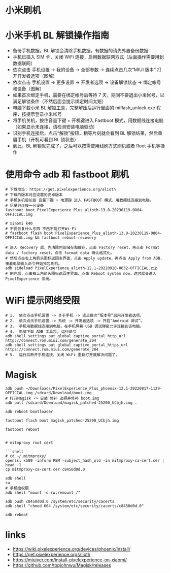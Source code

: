 # 小米刷机

# 小米手机 BL 解锁操作指南

- 备份手机数据，BL 解锁会清除手机数据，有数据的请先外置备份数据
- 手机已插入 SIM 卡，关闭 WiFi 连接，启用数据联网方式（后面操作需要用到数据联网）
- 依次点击 手机设置 -> 我的设备 -> 全部参数 -> 连续点击几次“MIUI 版本” 打开开发者选项（图解）
- 依次点击 手机设置 -> 更多设置 -> 开发者选项 -> 设备解锁状态 -> 绑定帐号和设备（图解）
- 如果首次绑定手机，需要在绑定帐号后等待 7 天，期间不要退出小米帐号，以满足解锁条件（不然后面会提示绑定时间太短）
- 电脑下载小米 BL [解锁工具](https://www.miui.com/unlock/index.html)，完整解压后运行里面的 miflash_unlock.exe 程序，按提示登录小米帐号
- 将手机关机，按住音量下键 + 开机键进入 Fastboot 模式，用数据线连接电脑（如果显示未连接，请检测安装电脑驱动）
- 识别手机连接后，点击“解锁”按钮，稍等片刻就会看到 BL 解锁结果，然后重启手机（开机可看到 BL 锁状态）
- 到此，BL 解锁就完成了，之后可以按需使用线刷方式刷机或者 Root 手机等操作

# 使用命令 adb 和 fastboot 刷机

```shell
# 下载地址: https://get.pixelexperience.org/alioth
# 下载的版本对应设置的安卓版本
# 手机关机后长按 音量下键 + 电源键 进入 FASTBOOT 模式，用数据线连接到电脑。
# 尽量只连接一台设备
fastboot boot PixelExperience_Plus_alioth-13.0-20230119-0804-OFFICIAL.img

# xiaomi k40
# 不要恢复什么东西 不然不能打开Wi-Fi
# fastboot flash boot PixelExperience_Plus_alioth-13.0-20230119-0804-OFFICIAL.img && fastboot reboot-recovery

# 进入 Recovery 后，先清除内部储存和缓存，点击 Factory reset，再点击 Format data / factory reset，点击 format data 确认格式化。
# 然后点击右上角箭头图标返回主界面，点击 Apply update，再点击 Apply from ADB，接着电脑输入命令开始推包刷机。
adb sideload PixelExperience_alioth-12.1-20220920-0632-OFFICIAL.zip
# 刷完后，点击右上角箭头图标返回主界面，点击 Reboot system now，这时就会进入 PixelExperience 系统。
```

# WiFi 提示网络受限

```shell
# 1.  依次点击手机设置 -> 关于手机 -> 连点数次“版本号”启用开发者选项。
# 2.  依次点击手机设置 -> 系统 -> 开发者选项 -> 开启“Android 调试”。
# 3.  手机用数据线连接到电脑，在手机屏幕 USB 调试弹窗允许连接到该电脑。
# 4.  电脑下载 ADB 工具包, 运行命令
adb shell settings put global captive_portal_http_url http://connect.rom.miui.com/generate_204
adb shell settings put global captive_portal_https_url https://connect.rom.miui.com/generate_204
# 5.  运行后断开手机连接，关闭 WiFi 重新打开就解决问题了。
```

# Magisk

```shell
adb push ~/Downloads/PixelExperience_Plus_phoenix-12.1-20220817-1129-OFFICIAL.img /sdcard/Download/boot.img
# 打开Magisk -> 安装 修补 选择并修补 boot.img
adb pull /sdcard/Download/magisk_patched-25200_UCbjh.img .

adb reboot bootloader

fastboot flash boot magisk_patched-25200_UCbjh.img

fastboot reboot
```

<!-- ```shell -->
<!-- adb reboot bootloader -->
<!-- # 再重启进入bootloader -->
<!---->
<!-- fastboot boot PixelExperience_Plus_alioth-13.0-20230119-0804-OFFICIAL.img -->
<!---->
<!-- # Advanced -> Enable ADB -->
<!---->
<!-- adb sideload magisk.zip -->
<!-- 安装完成后，选择 reboot-> system，重启进入系统。恢复备份。 -->

````

# mitmproxy root cert

```shell
# cd ~/.mitmproxy/
openssl x509 -inform PEM -subject_hash_old -in mitmproxy-ca-cert.cer | head -1
cp mitmproxy-ca-cert.cer c8450d0d.0

adb shell
su
# 手机给权限
adb shell "mount -o rw,remount /"

adb push c8450d0d.0 /system/etc/security/cacerts
adb shell "chmod 664 /system/etc/security/cacerts/c8450d0d.0"

adb reboot
````

# links

- https://wiki.pixelexperience.org/devices/phoenix/install/
- https://get.pixelexperience.org/alioth
- https://miuiver.com/install-pixelexperience-on-xiaomi/
- https://github.com/topjohnwu/Magisk/releases
